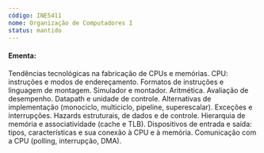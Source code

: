```yaml
---
código: INE5411
nome: Organização de Computadores I
status: mantido
---
```


#### Ementa:
Tendências tecnológicas na fabricação de CPUs e memórias. CPU: instruções e modos de endereçamento. Formatos de instruções e linguagem de montagem. Simulador e montador. Aritmética. Avaliação de desempenho. Datapath e unidade de controle. Alternativas de implementação (monociclo, multiciclo, pipeline, superescalar). Exceções e interrupções. Hazards estruturais, de dados e de controle. Hierarquia de memória e associatividade (cache e TLB). Dispositivos de entrada e saída: tipos, características e sua conexão à CPU e à memória. Comunicação com a CPU (polling, interrupção, DMA).


